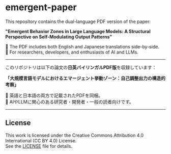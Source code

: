 # emergent-paper

This repository contains the dual-language PDF version of the paper:

**"Emergent Behavior Zones in Large Language Models: A Structural Perspective on Self-Modulating Output Patterns"**

📄 The PDF includes both English and Japanese translations side-by-side.  
🧠 For researchers, developers, and enthusiasts of AI and LLMs.

---

このリポジトリは以下の論文の**日英バイリンガルPDF版**を収録しています：

**「大規模言語モデルにおけるエマージェント挙動ゾーン：自己調整出力の構造的考察」**

📄 英語と日本語の両方で記載されたPDFを同梱。  
🧠 AIやLLMに関心のある研究者・開発者・一般の読者向けです。

---

## License

This work is licensed under the Creative Commons Attribution 4.0 International (CC BY 4.0) License.  
See the [LICENSE](./LICENSE) file for details.
